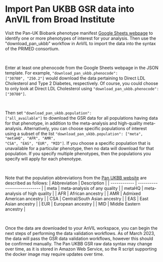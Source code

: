 # Import Pan UKBB GSR data into AnVIL from Broad Institute

Visit the Pan-UK Biobank phenotype manifest [Google Sheets webpage](https://docs.google.com/spreadsheets/d/1AeeADtT0U1AukliiNyiVzVRdLYPkTbruQSk38DeutU8/edit#gid=1450719288) to identify one or more phenotypes of interest for your analysis. Then use the "download_pan_ukbb" workflow in AnVIL to import the data into the syntax of the PRIMED consortium.

<br/>

Enter at least one phenocode from the Google Sheets webpage in the JSON template. For example, <code>"download_pan_ukbb.phenocode": ["30780", "250.2"]</code> would download the data pertaining to Direct LDL Cholesterol and Type 2 Diabetes, respectively. Of course, you could choose to only look at Direct LDL Cholesterol using <code>"download_pan_ukbb.phenocode": ["30780"]</code>.

<br/>

Then set <code>"download_pan_ukbb.population": ["all_available"]</code> to download the GSR data for all populations having data for that phenotype, in addition to the meta-analysis and high-quality meta-analysis. Alternatively, you can choose specific populations of interest using a subset of the list <code>"download_pan_ukbb.population": ["meta", "metaHQ", "AFR", "AMR", "CSA", "EAS", "EUR", "MID"]</code>. If you choose a specific population that is unavailable for a particular phenotype, then no data will download for that population. If you specify multiple phenotypes, then the populations you specify will apply for each phenotype.

<br/>

Note that the population abbreviations from the [Pan UKBB website](https://pan.ukbb.broadinstitute.org/docs/technical-overview) are described as follows:
| Abbreviation | Description                   |
| ------------ | ----------------------------  |
| meta         | meta-analysis of any quality  |
| metaHQ       | meta-analysis of high quality |
| AFR          | African ancestry              |
| AMR          | Admixed American ancestry     |
| CSA          | Central/South Asian ancestry  |
| EAS          | East Asian ancestry           |
| EUR          | European ancestry             |
| MID          | Middle Eastern ancestry       |

<br/>

Once the data are downloaded to your AnVIL workspace, you can begin the next steps of performing the data validation workflows. As of March 2023, the data will pass the GSR data validation workflows, however this should be confirmed manually. The Pan UKBB GSR raw data syntax may change over time, as it is stored in Amazon Web Service, so the R script supporting the docker image may require updates over time.
